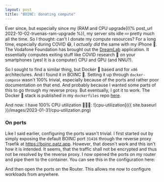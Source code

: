 ```yaml
---
layout: post
title: "BOINC: donating compute"
---
```


Ever since, but especially since my [RAM and CPU upgrade]({% post_url 2022-10-02-truenas-ram-upgrade %}), my server sits idle 💤 pretty much all the time.
So I thought:
can't I donate my compute resources?
For a long time, especially during COVID 😷, I _actually did_ the same with my iPhone 📱.
The Vodafone Foundation has brought out the [DreamLab](https://www.vodafone.com/vodafone-foundation/focus-areas/dreamlab-app) application.
It essentially computes exiting stuff like COVID research 🧪 on your smartphones (yes! It is a computer) CPU and GPU (and NNU?).

So I sought to find a similar thing, but Docker 🐳 based and for `x86` architectures.
And I found it in BOINC 🎉.
Setting it up through `docker-compose` wasn't 100% trivial, especially because of the ports and rather poor documentation on that end.
And probably because I wanted some parts of this to go through my reverse proxy.
But eventually, I got it to work.
The Docker 🐳 stack is published in my `dockerfiles` repo [here](https://github.com/patzm/dockerfiles/tree/master/boinc).

And now: I have 100% CPU utilization 🥵😅🎉:
![cpu-utilization]({{ site.baseurl }}/images/2023-01-31/cpu-utilization.png)


### On ports
Like I said earlier, configuring the ports wasn't trivial.
I first started out by simply exposing the default BOINC port `31416` through the reverse proxy Traefik at https://boinc.patz.app.
However, that doesn't work and this isn't how it is intended.
It seems, that the traffic shall not be encrypted and thus not be resolved by the reverse proxy.
I now opened the ports on my router and pipe them to the container.
You can see this in the configuration here:
<script src="https://emgithub.com/embed-v2.js?target=https%3A%2F%2Fgithub.com%2Fpatzm%2Fdockerfiles%2Fblob%2Faa9931429372c16b70d042245ef8061fc1244691%2Fboinc%2Fdocker-compose.yml%23L10-L12&style=default&type=code&showBorder=on&showLineNumbers=on&showFileMeta=on&showFullPath=on&showCopy=on"></script>

And then open the ports on the Router.
This allows me now to configure workloads from anywhere.